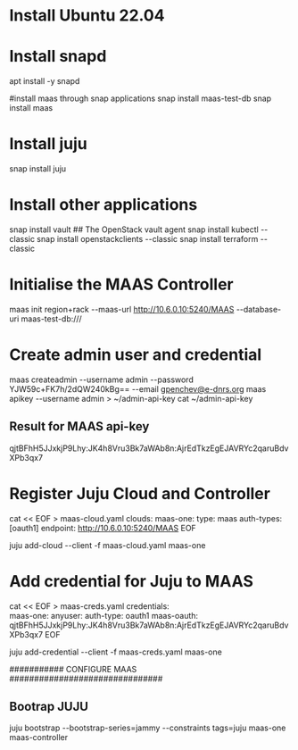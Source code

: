 # Install Ubuntu 22.04
# Install snapd
apt install -y snapd 

#install maas through snap applications
snap install maas-test-db
snap install maas

# Install juju
snap install juju

# Install other applications
snap install vault  ## The OpenStack vault agent
snap install kubectl --classic 
snap install openstackclients --classic
snap install terraform --classic

# Initialise the MAAS Controller
maas init region+rack --maas-url http://10.6.0.10:5240/MAAS --database-uri maas-test-db:///

# Create admin user and credential
maas createadmin --username admin --password YJW59c+FK7h/2dQW240kBg== --email gpenchev@e-dnrs.org 
maas apikey --username admin > ~/admin-api-key
cat ~/admin-api-key

## Result for MAAS api-key 
qjtBFhH5JJxkjP9Lhy:JK4h8Vru3Bk7aWAb8n:AjrEdTkzEgEJAVRYc2qaruBdvXPb3qx7

# Register Juju Cloud and Controller

cat << EOF >  maas-cloud.yaml
clouds:
  maas-one:
    type: maas
    auth-types: [oauth1]
    endpoint: http://10.6.0.10:5240/MAAS
EOF

juju add-cloud --client -f maas-cloud.yaml maas-one

# Add credential for Juju to MAAS
cat << EOF >  maas-creds.yaml
credentials:	
  maas-one:
    anyuser:
      auth-type: oauth1
      maas-oauth: qjtBFhH5JJxkjP9Lhy:JK4h8Vru3Bk7aWAb8n:AjrEdTkzEgEJAVRYc2qaruBdvXPb3qx7
EOF

juju add-credential --client -f maas-creds.yaml maas-one


########### CONFIGURE MAAS ###############################

## Bootrap JUJU
juju bootstrap --bootstrap-series=jammy --constraints tags=juju maas-one maas-controller


